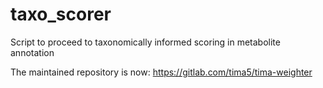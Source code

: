 # taxo_scorer

Script to proceed to taxonomically informed scoring in metabolite annotation

The maintained repository is now: https://gitlab.com/tima5/tima-weighter
